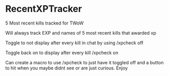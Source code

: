 # RecentXPTracker

5 Most recent kills tracked for TWoW

Will always track EXP and names of 5 most recent kills that awarded xp

Toggle to not display after every kill in chat by using /xpcheck off

Toggle back on to display after every kill /xpcheck on

Can create a macro to use /xpcheck to just have it toggled off and a button to hit when you maybe didnt see or are just curious.
Enjoy

